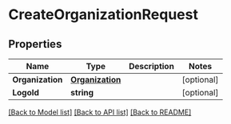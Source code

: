 # CreateOrganizationRequest

## Properties

Name | Type | Description | Notes
------------ | ------------- | ------------- | -------------
**Organization** | [**Organization**](Organization.md) |  | [optional] 
**LogoId** | **string** |  | [optional] 

[[Back to Model list]](../README.md#documentation-for-models) [[Back to API list]](../README.md#documentation-for-api-endpoints) [[Back to README]](../README.md)


